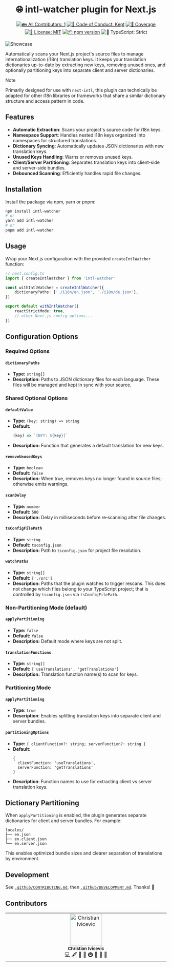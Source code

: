 <h1 align="center">🌐 intl-watcher plugin for Next.js </h1>

<p align="center">
	<!-- prettier-ignore-start -->
	<!-- ALL-CONTRIBUTORS-BADGE:START - Do not remove or modify this section -->
	<a href="#contributors" target="_blank"><img alt="👪 All Contributors: 1" src="https://img.shields.io/badge/%F0%9F%91%AA_all_contributors-1-21bb42.svg" /></a>
<!-- ALL-CONTRIBUTORS-BADGE:END -->
	<!-- prettier-ignore-end -->
	<a href="https://github.com/ChristianIvicevic/intl-watcher/blob/main/.github/CODE_OF_CONDUCT.md" target="_blank"><img alt="🤝 Code of Conduct: Kept" src="https://img.shields.io/badge/%F0%9F%A4%9D_code_of_conduct-kept-21bb42" /></a>
	<a href="https://codecov.io/gh/ChristianIvicevic/intl-watcher" target="_blank"><img alt="🧪 Coverage" src="https://img.shields.io/codecov/c/github/ChristianIvicevic/intl-watcher?label=%F0%9F%A7%AA%20coverage" /></a>
	<a href="https://github.com/ChristianIvicevic/intl-watcher/blob/main/LICENSE.md" target="_blank"><img alt="📝 License: MIT" src="https://img.shields.io/badge/%F0%9F%93%9D_license-MIT-21bb42.svg" /></a>
	<a href="http://npmjs.com/package/intl-watcher" target="_blank"><img alt="📦 npm version" src="https://img.shields.io/npm/v/intl-watcher?color=21bb42&label=%F0%9F%93%A6%20npm" /></a>
	<img alt="💪 TypeScript: Strict" src="https://img.shields.io/badge/%F0%9F%92%AA_typescript-strict-21bb42.svg" />
</p>

![Showcase](./assets/showcase.gif)

Automatically scans your Next.js project's source files to manage internationalization (i18n) translation keys.
It keeps your translation dictionaries up-to-date by extracting new keys, removing unused ones, and optionally partitioning keys into separate client and server dictionaries.

> [!NOTE]
> Primarily designed for use with `next-intl`, this plugin can technically be adapted for other i18n libraries or frameworks that share a similar dictionary structure and access pattern in code.

## Features

- **Automatic Extraction**: Scans your project's source code for i18n keys.
- **Namespace Support**: Handles nested i18n keys organized into namespaces for structured translations.
- **Dictionary Syncing**: Automatically updates JSON dictionaries with new translation keys.
- **Unused Keys Handling**: Warns or removes unused keys.
- **Client/Server Partitioning**: Separates translation keys into client-side and server-side bundles.
- **Debounced Scanning**: Efficiently handles rapid file changes.

## Installation

Install the package via npm, yarn or pnpm:
```bash
npm install intl-watcher
# or
yarn add intl-watcher
# or
pnpm add intl-watcher
```

## Usage

Wrap your Next.js configuration with the provided `createIntlWatcher` function:

```ts
// next.config.ts
import { createIntlWatcher } from 'intl-watcher'

const withIntlWatcher = createIntlWatcher({
	dictionaryPaths: ['./i18n/en.json', './i18n/de.json'],
})

export default withIntlWatcher({
	reactStrictMode: true,
	// other Next.js config options...
})
```

## Configuration Options

### Required Options

#### `dictionaryPaths`

- **Type:** `string[]`
- **Description:** Paths to JSON dictionary files for each language. These files will be managed and kept in sync with your source.

### Shared Optional Options

#### `defaultValue`

- **Type:** `(key: string) => string`
- **Default:**
  ```js
  (key) => `[NYT: ${key}]`
  ```
- **Description:** Function that generates a default translation for new keys.

#### `removeUnusedKeys`

- **Type:** `boolean`
- **Default:** `false`
- **Description:** When true, removes keys no longer found in source files; otherwise emits warnings.

#### `scanDelay`

- **Type:** `number`
- **Default:** `500`
- **Description:** Delay in milliseconds before re‑scanning after file changes.

#### `tsConfigFilePath`

- **Type:** `string`
- **Default:** `tsconfig.json`
- **Description:** Path to `tsconfig.json` for project file resolution.

#### `watchPaths`

- **Type:** `string[]`
- **Default:** `['./src']`
- **Description:** Paths that the plugin watches to trigger rescans.
This does not change which files belong to your TypeScript project; that is controlled by `tsconfig.json` via `tsConfigFilePath`.

### Non-Partitioning Mode (default)

#### `applyPartitioning`

- **Type:** `false`
- **Default:** `false`
- **Description:** Default mode where keys are not split.

#### `translationFunctions`

- **Type:** `string[]`
- **Default:** `['useTranslations', 'getTranslations']`
- **Description:** Translation function name(s) to scan for keys.

### Partitioning Mode

#### `applyPartitioning`

- **Type**: `true`
- **Description**: Enables splitting translation keys into separate client and server bundles.

#### `partitioningOptions`

- **Type:** `{ clientFunction?: string; serverFunction?: string }`
- **Default:**
  ```json5
  {
    clientFunction: 'useTranslations',
    serverFunction: 'getTranslations'
  }
  ```
- **Description**: Function names to use for extracting client vs server translation keys.

## Dictionary Partitioning

When `applyPartitioning` is enabled, the plugin generates separate dictionaries for client and server bundles.
For example:

```
locales/
├── en.json
├── en.client.json
└── en.server.json
```

This enables optimized bundle sizes and clearer separation of translations by environment.

## Development

See [`.github/CONTRIBUTING.md`](./.github/CONTRIBUTING.md), then [`.github/DEVELOPMENT.md`](./.github/DEVELOPMENT.md).
Thanks! 💖

## Contributors

<!-- spellchecker: disable -->
<!-- ALL-CONTRIBUTORS-LIST:START - Do not remove or modify this section -->
<!-- prettier-ignore-start -->
<!-- markdownlint-disable -->
<table>
  <tbody>
    <tr>
      <td align="center" valign="top" width="14.28%"><img src="https://avatars.githubusercontent.com/u/45569997?v=4?s=100" width="100px;" alt="Christian Ivicevic"/><br /><sub><b>Christian Ivicevic</b></sub><br /><a href="https://github.com/ChristianIvicevic/intl-watcher/commits?author=ChristianIvicevic" title="Code">💻</a> <a href="#content-ChristianIvicevic" title="Content">🖋</a> <a href="https://github.com/ChristianIvicevic/intl-watcher/commits?author=ChristianIvicevic" title="Documentation">📖</a> <a href="#ideas-ChristianIvicevic" title="Ideas, Planning, & Feedback">🤔</a> <a href="#infra-ChristianIvicevic" title="Infrastructure (Hosting, Build-Tools, etc)">🚇</a> <a href="#maintenance-ChristianIvicevic" title="Maintenance">🚧</a> <a href="#projectManagement-ChristianIvicevic" title="Project Management">📆</a> <a href="#tool-ChristianIvicevic" title="Tools">🔧</a></td>
    </tr>
  </tbody>
</table>

<!-- markdownlint-restore -->
<!-- prettier-ignore-end -->

<!-- ALL-CONTRIBUTORS-LIST:END -->
<!-- spellchecker: enable -->

